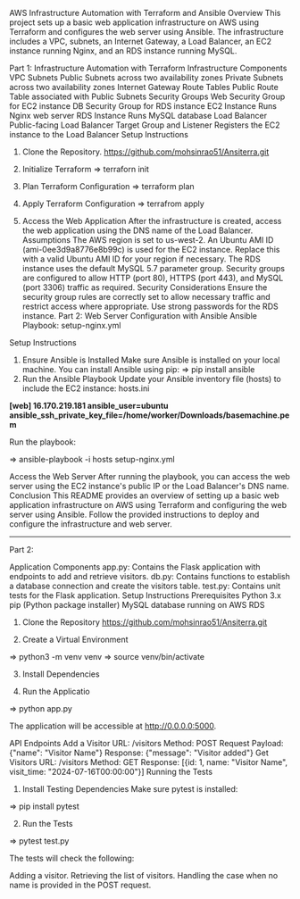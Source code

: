 AWS Infrastructure Automation with Terraform and Ansible
Overview
This project sets up a basic web application infrastructure on AWS using Terraform and configures the web server using Ansible. The infrastructure includes a VPC, subnets, an Internet Gateway, a Load Balancer, an EC2 instance running Nginx, and an RDS instance running MySQL.

Part 1: Infrastructure Automation with Terraform
Infrastructure Components
VPC
Subnets
Public Subnets across two availability zones
Private Subnets across two availability zones
Internet Gateway
Route Tables
Public Route Table associated with Public Subnets
Security Groups
Web Security Group for EC2 instance
DB Security Group for RDS instance
EC2 Instance
Runs Nginx web server
RDS Instance
Runs MySQL database
Load Balancer
Public-facing Load Balancer
Target Group and Listener
Registers the EC2 instance to the Load Balancer
Setup Instructions
1. Clone the Repository.
   https://github.com/mohsinrao51/Ansiterra.git

2. Initialize Terraform
     => terraforn init
3. Plan Terraform Configuration
    => terraform plan
4. Apply Terraform Configuration
    => terrafrom apply

5. Access the Web Application
After the infrastructure is created, access the web application using the DNS name of the Load Balancer.
Assumptions
The AWS region is set to us-west-2.
An Ubuntu AMI ID (ami-0ee3d9a8776e8b99c) is used for the EC2 instance. Replace this with a valid Ubuntu AMI ID for your region if necessary.
The RDS instance uses the default MySQL 5.7 parameter group.
Security groups are configured to allow HTTP (port 80), HTTPS (port 443), and MySQL (port 3306) traffic as required.
Security Considerations
Ensure the security group rules are correctly set to allow necessary traffic and restrict access where appropriate.
Use strong passwords for the RDS instance.
Part 2: Web Server Configuration with Ansible
Ansible Playbook: setup-nginx.yml

Setup Instructions
1. Ensure Ansible is Installed
Make sure Ansible is installed on your local machine. You can install Ansible using pip:
=> pip install ansible
2. Run the Ansible Playbook
Update your Ansible inventory file (hosts) to include the EC2 instance: hosts.ini

**[web]
16.170.219.181 ansible_user=ubuntu ansible_ssh_private_key_file=/home/worker/Downloads/basemachine.pem**

Run the playbook:

=> ansible-playbook -i hosts setup-nginx.yml

Access the Web Server
After running the playbook, you can access the web server using the EC2 instance's public IP or the Load Balancer's DNS name.
Conclusion
This README provides an overview of setting up a basic web application infrastructure on AWS using Terraform and configuring the web server using Ansible. Follow the provided instructions to deploy and configure the infrastructure and web server.




------------------------------------------------------------------------------------------------------------------------------------------------------------




Part 2:


Application Components
app.py: Contains the Flask application with endpoints to add and retrieve visitors.
db.py: Contains functions to establish a database connection and create the visitors table.
test.py: Contains unit tests for the Flask application.
Setup Instructions
Prerequisites
Python 3.x
pip (Python package installer)
MySQL database running on AWS RDS
1. Clone the Repository
https://github.com/mohsinrao51/Ansiterra.git

2. Create a Virtual Environment

=> python3 -m venv venv
=> source venv/bin/activate

3. Install Dependencies

4. Run the Applicatio

=> python app.py

The application will be accessible at http://0.0.0.0:5000.

API Endpoints
Add a Visitor
URL: /visitors
Method: POST
Request Payload: {"name": "Visitor Name"}
Response: {"message": "Visitor added"}
Get Visitors
URL: /visitors
Method: GET
Response: [{id: 1, name: "Visitor Name", visit_time: "2024-07-16T00:00:00"}]
Running the Tests

1. Install Testing Dependencies
Make sure pytest is installed:

=> pip install pytest

2. Run the Tests

=> pytest test.py


The tests will check the following:

Adding a visitor.
Retrieving the list of visitors.
Handling the case when no name is provided in the POST request.



